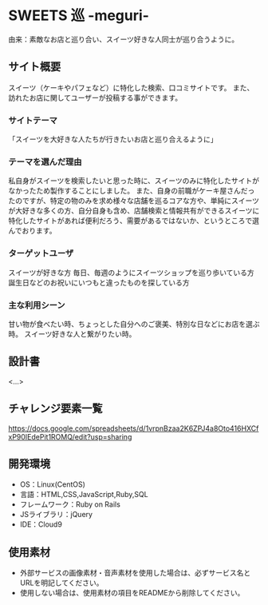 # SWEETS 巡 -meguri-
由来：素敵なお店と巡り合い、スイーツ好きな人同士が巡り合うように。

## サイト概要
スイーツ（ケーキやパフェなど）に特化した検索、口コミサイトです。
また、訪れたお店に関してユーザーが投稿する事ができます。

### サイトテーマ
「スイーツを大好きな人たちが行きたいお店と巡り合えるように」

### テーマを選んだ理由
私自身がスイーツを検索したいと思った時に、スイーツのみに特化したサイトがなかったため製作することにしました。
また、自身の前職がケーキ屋さんだったのですが、特定の物のみを求め様々な店舗を巡るコアな方や、単純にスイーツが大好きな多くの方、自分自身も含め、店舗検索と情報共有ができるスイーツに特化したサイトがあれば便利だろう、需要があるではないか、というところで選んでおります。

### ターゲットユーザ
スイーツが好きな方
毎日、毎週のようにスイーツショップを巡り歩いている方
誕生日などのお祝いにいつもと違ったものを探している方

### 主な利用シーン
甘い物が食べたい時、ちょっとした自分へのご褒美、特別な日などにお店を選ぶ時。
スイーツ好きな人と繋がりたい時。

## 設計書
<...>

## チャレンジ要素一覧
https://docs.google.com/spreadsheets/d/1vrpnBzaa2K6ZPJ4a8Oto416HXCfxP90IEdePit1ROMQ/edit?usp=sharing

## 開発環境
- OS：Linux(CentOS)
- 言語：HTML,CSS,JavaScript,Ruby,SQL
- フレームワーク：Ruby on Rails
- JSライブラリ：jQuery
- IDE：Cloud9

## 使用素材
- 外部サービスの画像素材・音声素材を使用した場合は、必ずサービス名とURLを明記してください。
- 使用しない場合は、使用素材の項目をREADMEから削除してください。
